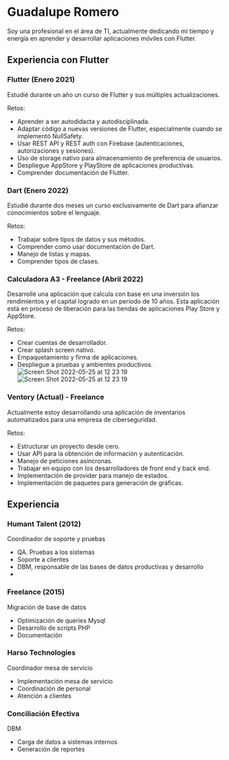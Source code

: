 # Guadalupe Romero
Soy una profesional en el área de TI, actualmente dedicando mi tiempo y energía en aprender y desarrollar aplicaciones móviles con Flutter.

## Experiencia con Flutter
### Flutter (Enero 2021)
Estudié durante un año un curso de Flutter y sus múltiples actualizaciones.

Retos:

-   Aprender a ser autodidacta y autodisciplinada.
-   Adaptar código a nuevas versiones de Flutter, especialmente cuando se implementó NullSafety.
-   Usar REST API y REST auth con Firebase (autenticaciones, autorizaciones y sesiones).
-   Uso de storage nativo para almacenamiento de preferencia de usuarios.
-   Despliegue AppStore y PlayStore de aplicaciones productivas.
-   Comprender documentación de Flutter.

### Dart (Enero 2022)
Estudié durante dos meses un curso exclusivamente de Dart para afianzar conocimientos sobre el lenguaje.

Retos:

-   Trabajar sobre tipos de datos y sus métodos.
-   Comprender como usar documentación de Dart.
-   Manejo de listas y mapas.
-   Comprender tipos de clases.

### Calculadora A3 - Freelance (Abril 2022)
Desarrollé una aplicación que calcula con base en una inversión los rendimientos y el capital logrado en un período de 10 años. Esta aplicación está en proceso de liberación para las tiendas de aplicaciones Play Store y AppStore.

Retos:

-   Crear cuentas de desarrollador.
-   Crear splash screen nativo.
-   Empaquetamiento y firma de aplicaciones.
-   Despliegue a pruebas y ambientes productivos.![Screen Shot 2022-05-25 at 12 23 19](https://user-images.githubusercontent.com/30419292/172892647-e73371cc-5ec2-485a-87d4-518397e404bb.png)![Screen Shot 2022-05-25 at 12 23 19](https://user-images.githubusercontent.com/30419292/172892704-1150cc79-0915-43ce-ab4f-918550a100f4.png)



### Ventory (Actual) - Freelance
Actualmente estoy desarrollando una aplicación de inventarios automatizados para una empresa de ciberseguridad.

Retos:

-   Estructurar un proyecto desde cero.
-   Usar API para la obtención de información y autenticación.
-   Manejo de peticiones asíncronas.
-   Trabajar en equipo con los desarrolladores de front end y back end.
-   Implementación de provider para manejo de estados.
-   Implementación de paquetes para generación de gráficas.


## Experiencia

### Humant Talent (2012)

Coordinador de soporte y pruebas
-   QA. Pruebas a los sistemas
-   Soporte a clientes
-   DBM, responsable de las bases de datos productivas y desarrollo
-   
### Freelance (2015)
Migración de base de datos
-   Optimización de queries Mysql
-   Desarrollo de scripts PHP
-   Documentación

### Harso Technologies
Coordinador mesa de servicio
-   Implementación mesa de servicio
-   Coordinación de personal
-   Atención a clientes

### Conciliación Efectiva
DBM
-   Carga de datos a sistemas internos
-   Generación de reportes

